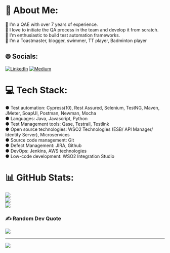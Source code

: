 # 💫 About Me:
🔭 I’m a QAE with over 7 years of experience. <br>👯 I love to initiate the QA process in the team and develop it from scratch. <br>🤝 I'm enthusiastic to build test automation frameworks. <br>🌱 I’m a Toastmaster, blogger, swimmer, TT player, Badminton player<br>


## 🌐 Socials:
[![LinkedIn](https://img.shields.io/badge/LinkedIn-%230077B5.svg?logo=linkedin&logoColor=white)](https://linkedin.com/in/isuru-uyanage) [![Medium](https://img.shields.io/badge/Medium-12100E?logo=medium&logoColor=white)](https://medium.com/@isuruuy) 

# 💻 Tech Stack:
● Test automation: Cypress(10), Rest Assured, Selenium, TestNG, Maven, JMeter, SoapUI, Postman, Newman, Mocha <br>
● Languages: Java, Javascript, Python <br>
● Test Management tools: Qase, Testrail, Testlink <br>
● Open source technologies: WSO2 Technologies (ESB/ API Manager/ Identity Server), Microservices <br>
● Source code management: Git <br>
● Defect Management: JIRA, Github <br>
● DevOps: Jenkins, AWS technologies <br>
● Low-code development: WSO2 Integration Studio <br>

# 📊 GitHub Stats:
![](https://github-readme-stats.vercel.app/api?username=isuruuy429&theme=highcontrast&hide_border=false&include_all_commits=true&count_private=true)<br/>
![](https://github-readme-streak-stats.herokuapp.com/?user=isuruuy429&theme=highcontrast&hide_border=false)<br/>
![](https://github-readme-stats.vercel.app/api/top-langs/?username=isuruuy429&theme=highcontrast&hide_border=false&include_all_commits=true&count_private=true&layout=compact)

### ✍️ Random Dev Quote
![](https://quotes-github-readme.vercel.app/api?type=horizontal&theme=radical)



---
[![](https://visitcount.itsvg.in/api?id=isuruuy429&icon=0&color=0)](https://visitcount.itsvg.in)

